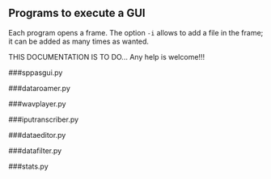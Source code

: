 ## Programs to execute a GUI


Each program opens a frame.
The option `-i` allows to add a file in the frame;
it can be added as many times as wanted.

THIS DOCUMENTATION IS TO DO...
Any help is welcome!!!


###sppasgui.py


###dataroamer.py


###wavplayer.py


###iputranscriber.py


###dataeditor.py


###datafilter.py


###stats.py

